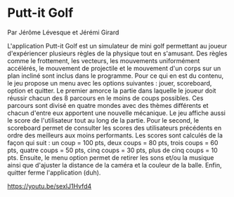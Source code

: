 # Putt-it Golf

Par Jérôme Lévesque et Jérémi Girard

L'application Putt-it Golf est un simulateur de mini golf permettant au joueur d'expériencer plusieurs règles de la physique tout en s'amusant. Des règles comme le frottement, les vecteurs, les mouvements uniformément accélérés, le mouvement de projectile et le mouvement d'un corps sur un plan incliné sont inclus dans le programme. Pour ce qui en est du contenu, le jeu propose un menu avec les options suivantes : jouer, scoreboard, option et quitter. Le premier amorce la partie dans laquelle le joueur doit réussir chacun des 8 parcours en le moins de coups possibles. Ces parcours sont divisé en quatre mondes avec des thèmes différents et chacun d'entre eux apportent une nouvelle mécanique. Le jeu affiche aussi le score de l'utilisateur tout au long de la partie. Pour le second, le scoreboard permet de consulter les scores des utilisateurs précédents en ordre des meilleurs aux moins performants. Les scores sont calculés de la façon qui suit : un coup = 100 pts, deux coups = 80 pts, trois coups = 60 pts, quatre coups = 50 pts, cinq coups = 30 pts, plus de cinq coups = 10 pts. Ensuite, le menu option permet de retirer les sons et/ou la musique ainsi que d'ajuster la distance de la caméra et la couleur de la balle. Enfin, quitter ferme l'application (duh).

https://youtu.be/sexlJ1Hvfd4
